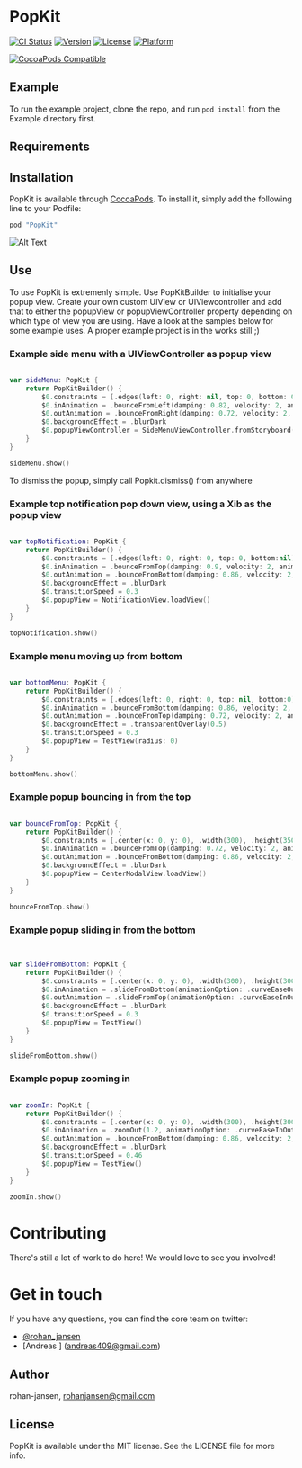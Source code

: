 # PopKit

[![CI Status](http://img.shields.io/travis/rohan-jansen/PopKit.svg?style=flat)](https://travis-ci.org/rohan-jansen/PopKit)
[![Version](https://img.shields.io/cocoapods/v/PopKit.svg?style=flat)](http://cocoapods.org/pods/PopKit)
[![License](https://img.shields.io/cocoapods/l/PopKit.svg?style=flat)](http://cocoapods.org/pods/PopKit)
[![Platform](https://img.shields.io/cocoapods/p/PopKit.svg?style=flat)](http://cocoapods.org/pods/PopKit)

[![CocoaPods Compatible](https://img.shields.io/cocoapods/v/PopKit?style=flat-square)](https://cocoapods.org/pods/PopKit)

## Example

To run the example project, clone the repo, and run `pod install` from the Example directory first.

## Requirements

## Installation

PopKit is available through [CocoaPods](http://cocoapods.org). To install
it, simply add the following line to your Podfile:

```ruby
pod "PopKit"
```

![Alt Text](https://i.imgflip.com/23p7i6.gif)


## Use
To use PopKit is extremenly simple. Use PopKitBuilder to initialise your popup view. Create your own custom UIView or UIViewcontroller and add that to either the popupView or popupViewController property depending on which type of view you are using. Have a look at the samples below for some example uses. A proper example project is in the works still ;)

### Example side menu with a UIViewController as popup view



```swift

var sideMenu: PopKit {
    return PopKitBuilder() {
        $0.constraints = [.edges(left: 0, right: nil, top: 0, bottom: 0), .width(275)]
        $0.inAnimation = .bounceFromLeft(damping: 0.82, velocity: 2, animationOption: .curveEaseInOut)
        $0.outAnimation = .bounceFromRight(damping: 0.72, velocity: 2, animationOption: .curveEaseInOut)
        $0.backgroundEffect = .blurDark
        $0.popupViewController = SideMenuViewController.fromStoryboard()
    }
}

sideMenu.show()

```

To dismiss the popup, simply call Popkit.dismiss() from anywhere

### Example top notification pop down view, using a Xib as the popup view


```swift

var topNotification: PopKit {
    return PopKitBuilder() {
        $0.constraints = [.edges(left: 0, right: 0, top: 0, bottom:nil), .height(90)]
        $0.inAnimation = .bounceFromTop(damping: 0.9, velocity: 2, animationOption: .curveEaseInOut)
        $0.outAnimation = .bounceFromBottom(damping: 0.86, velocity: 2, animationOption: .curveEaseInOut)
        $0.backgroundEffect = .blurDark
        $0.transitionSpeed = 0.3
        $0.popupView = NotificationView.loadView()
    }
}

topNotification.show()
```

### Example menu moving up from bottom

```swift

var bottomMenu: PopKit {
    return PopKitBuilder() {
        $0.constraints = [.edges(left: 0, right: 0, top: nil, bottom:0), .height(400)]
        $0.inAnimation = .bounceFromBottom(damping: 0.86, velocity: 2, animationOption: .curveEaseInOut)
        $0.outAnimation = .bounceFromTop(damping: 0.72, velocity: 2, animationOption: .curveEaseInOut)
        $0.backgroundEffect = .transparentOverlay(0.5)
        $0.transitionSpeed = 0.3
        $0.popupView = TestView(radius: 0)
    }
}

bottomMenu.show()
```
### Example popup bouncing in from the top

```swift

var bounceFromTop: PopKit {
    return PopKitBuilder() {
        $0.constraints = [.center(x: 0, y: 0), .width(300), .height(350)]
        $0.inAnimation = .bounceFromTop(damping: 0.72, velocity: 2, animationOption: .curveEaseInOut)
        $0.outAnimation = .bounceFromBottom(damping: 0.86, velocity: 2, animationOption: .curveEaseInOut)
        $0.backgroundEffect = .blurDark
        $0.popupView = CenterModalView.loadView()
    }
}

bounceFromTop.show()
```

### Example popup sliding in from the bottom

```swift


var slideFromBottom: PopKit {
    return PopKitBuilder() {
        $0.constraints = [.center(x: 0, y: 0), .width(300), .height(300)]
        $0.inAnimation = .slideFromBottom(animationOption: .curveEaseOut)
        $0.outAnimation = .slideFromTop(animationOption: .curveEaseInOut)
        $0.backgroundEffect = .blurDark
        $0.transitionSpeed = 0.3
        $0.popupView = TestView()
    }
}

slideFromBottom.show()

```

### Example popup zooming in

```swift

var zoomIn: PopKit {
    return PopKitBuilder() {
        $0.constraints = [.center(x: 0, y: 0), .width(300), .height(300)]
        $0.inAnimation = .zoomOut(1.2, animationOption: .curveEaseInOut)
        $0.outAnimation = .bounceFromBottom(damping: 0.86, velocity: 2, animationOption: .curveEaseInOut)
        $0.backgroundEffect = .blurDark
        $0.transitionSpeed = 0.46
        $0.popupView = TestView()
    }
}

zoomIn.show()
```

# Contributing

There's still a lot of work to do here! We would love to see you involved!

# Get in touch

If you have any questions, you can find the core team on twitter:

- [@rohan_jansen](https://twitter.com/rohan_jansen)
- [Andreas ] (andreas409@gmail.com)

## Author

rohan-jansen, rohanjansen@gmail.com

## License

PopKit is available under the MIT license. See the LICENSE file for more info.
